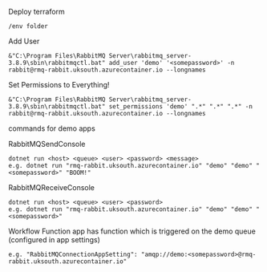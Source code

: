 Deploy terraform

    /env folder

Add User

    &"C:\Program Files\RabbitMQ Server\rabbitmq_server-3.8.9\sbin\rabbitmqctl.bat" add_user 'demo' '<somepassword>' -n rabbit@rmq-rabbit.uksouth.azurecontainer.io --longnames

Set Permissions to Everything!

    &"C:\Program Files\RabbitMQ Server\rabbitmq_server-3.8.9\sbin\rabbitmqctl.bat" set_permissions 'demo' ".*" ".*" ".*" -n rabbit@rmq-rabbit.uksouth.azurecontainer.io --longnames

commands for demo apps 

RabbitMQSendConsole

    dotnet run <host> <queue> <user> <password> <message>
    e.g. dotnet run "rmq-rabbit.uksouth.azurecontainer.io" "demo" "demo" "<somepassword>" "BOOM!"

RabbitMQReceiveConsole

    dotnet run <host> <queue> <user> <password>
    e.g. dotnet run "rmq-rabbit.uksouth.azurecontainer.io" "demo" "demo" "<somepassword>"

Workflow Function app has function which is triggered on the demo queue (configured in app settings)

    e.g. "RabbitMQConnectionAppSetting": "amqp://demo:<somepassword>@rmq-rabbit.uksouth.azurecontainer.io"